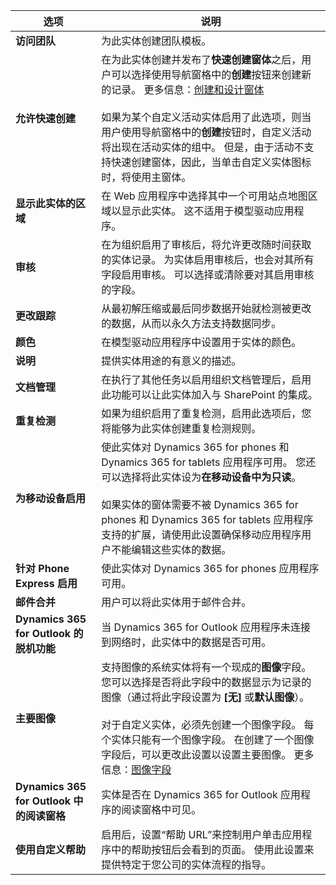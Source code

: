 |选项   |说明  |
|---------|---------|
|**访问团队**|为此实体创建团队模板。 |
|**允许快速创建**|在为此实体创建并发布了**快速创建窗体**之后，用户可以选择使用导航窗格中的**创建**按钮来创建新的记录。 更多信息：[创建和设计窗体](../maker/model-driven-apps/create-design-forms.md)<br /><br /> 如果为某个自定义活动实体启用了此选项，则当用户使用导航窗格中的**创建**按钮时，自定义活动将出现在活动实体的组中。 但是，由于活动不支持快速创建窗体，因此，当单击自定义实体图标时，将使用主窗体。|
|**显示此实体的区域**|在 Web 应用程序中选择其中一个可用站点地图区域以显示此实体。 这不适用于模型驱动应用程序。|
|**审核**|在为组织启用了审核后，将允许更改随时间获取的实体记录。 为实体启用审核后，也会对其所有字段启用审核。 可以选择或清除要对其启用审核的字段。|
|**更改跟踪**|从最初解压缩或最后同步数据开始就检测被更改的数据，从而以永久方法支持数据同步。  |
|**颜色**|在模型驱动应用程序中设置用于实体的颜色。|
|**说明**|提供实体用途的有意义的描述。|
|**文档管理**|在执行了其他任务以启用组织文档管理后，启用此功能可以让此实体加入与 SharePoint 的集成。 |
|**重复检测**|如果为组织启用了重复检测，启用此选项后，您将能够为此实体创建重复检测规则。|
|**为移动设备启用**|使此实体对 Dynamics 365 for phones 和 Dynamics 365 for tablets 应用程序可用。 您还可以选择将此实体设为**在移动设备中为只读**。<br /><br /> 如果实体的窗体需要不被 Dynamics 365 for phones 和 Dynamics 365 for tablets 应用程序支持的扩展，请使用此设置确保移动应用程序用户不能编辑这些实体的数据。|
|**针对 Phone Express 启用**|使此实体对 Dynamics 365 for phones 应用程序可用。|
|**邮件合并**|用户可以将此实体用于邮件合并。|
|**Dynamics 365 for Outlook 的脱机功能**|当 Dynamics 365 for Outlook 应用程序未连接到网络时，此实体中的数据是否可用。|
|**主要图像**|支持图像的系统实体将有一个现成的**图像**字段。 您可以选择是否将此字段中的数据显示为记录的图像（通过将此字段设置为 **[无]** 或**默认图像**）。<br /><br /> 对于自定义实体，必须先创建一个图像字段。 每个实体只能有一个图像字段。 在创建了一个图像字段后，可以更改此设置以设置主要图像。 更多信息：[图像字段](../maker/common-data-service/types-of-fields.md#image-fields) |
|**Dynamics 365 for Outlook 中的阅读窗格**|实体是否在 Dynamics 365 for Outlook 应用程序的阅读窗格中可见。|
|**使用自定义帮助**|启用后，设置“帮助 URL”来控制用户单击应用程序中的帮助按钮后会看到的页面。 使用此设置来提供特定于您公司的实体流程的指导。|